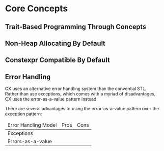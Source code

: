 # Core Concepts
## Trait-Based Programming Through Concepts
## Non-Heap Allocating By Default
## Constexpr Compatible By Default
## Error Handling
CX uses an alternative error handling system than the convential STL.
Rather than use exceptions, which comes with a myriad of disadvantages, CX
uses the error-as-a-value pattern instead.

There are several advantages to using the error-as-a-value pattern over the
exception pattern:
<table>
 <thead>
  <tr>
   <td>Error Handling Model</td>
   <td>Pros</td>
   <td>Cons</td>
  <tr>
 </thead>
 <tr>
  <!--Exceptions pros and cons-->
  <td>Exceptions</td>
  <td></td>
  <td></td>
 </tr>
 <tr>
  <!--Error-as-a-value pros and cons-->
  <td>Errors-as-a-value</td>
  <td></td>
  <td></td>
 </tr>
</table>
